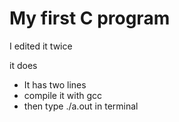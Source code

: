 # My first C program

I edited it twice

it does
 - It has two lines
 - compile it with gcc
 - then type ./a.out in terminal
